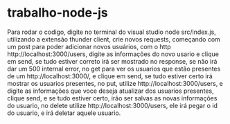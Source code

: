 # trabalho-node-js

Para rodar o codigo, digite no terminal do visual studio node src/index.js, utilizando a extensão thunder client, crie novos requests, começando com um post para poder adicionar novos usuários, com o http http://localhost:3000/users, digite as informações do novo usario e clique em send, se tudo estiver correto irá ser mostrado no response, se não irá dar um 500 internal error, no get para ver os usuarios que estão presentes de um http://localhost:3000/, e clique em send, se tudo estiver certo irá mostrar os usuarios presentes, no put, utilize http://localhost:3000/users, e digite as informações que voce deseja atualizar dos usuarios presentes,
clique send, e se tudo estiver certo, irão ser salvas as novas informações do usuario, no delete utilize http://localhost:3000/users, ele irá pegar o id do usuario, e irá deletar aquele usuario.
